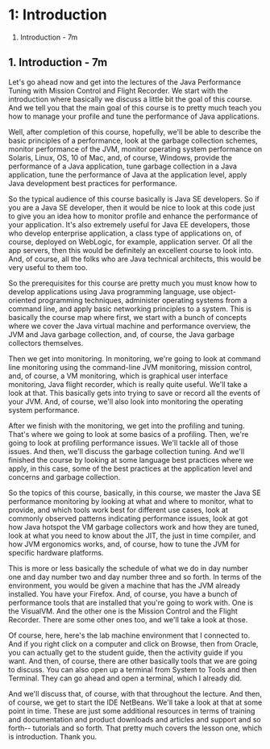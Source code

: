 # 1: Introduction

1. Introduction - 7m

## 1. Introduction - 7m

Let's go ahead now and get into the lectures of the Java Performance Tuning with Mission Control and Flight Recorder. We start with the introduction where basically we discuss a little bit the goal of this course. And we tell you that the main goal of this course is to pretty much teach you how to manage your profile and tune the performance of Java applications.

Well, after completion of this course, hopefully, we'll be able to describe the basic principles of a performance, look at the garbage collection schemes, monitor performance of the JVM, monitor operating system performance on Solaris, Linux, OS, 10 of Mac, and, of course, Windows, provide the performance of a Java application, tune garbage collection in a Java application, tune the performance of Java at the application level, apply Java development best practices for performance.

So the typical audience of this course basically is Java SE developers. So if you are a Java SE developer, then it would be nice to look at this code just to give you an idea how to monitor profile and enhance the performance of your application. It's also extremely useful for Java EE developers, those who develop enterprise application, a class type of applications on, of course, deployed on WebLogic, for example, application server. Of all the app servers, then this would be definitely an excellent course to look into. And, of course, all the folks who are Java technical architects, this would be very useful to them too.

So the prerequisites for this course are pretty much you must know how to develop applications using Java programming language, use object-oriented programming techniques, administer operating systems from a command line, and apply basic networking principles to a system. This is basically the course map where first, we start with a bunch of concepts where we cover the Java virtual machine and performance overview, the JVM and Java garbage collection, and, of course, the Java garbage collectors themselves.

Then we get into monitoring. In monitoring, we're going to look at command line monitoring using the command-line JVM monitoring, mission control, and, of course, a VM monitoring, which is graphical user interface monitoring, Java flight recorder, which is really quite useful. We'll take a look at that. This basically gets into trying to save or record all the events of your JVM. And, of course, we'll also look into monitoring the operating system performance.

After we finish with the monitoring, we get into the profiling and tuning. That's where we going to look at some basics of a profiling. Then, we're going to look at profiling performance issues. We'll tackle all of those issues. And then, we'll discuss the garbage collection tuning. And we'll finished the course by looking at some language best practices where we apply, in this case, some of the best practices at the application level and concerns and garbage collection.

So the topics of this course, basically, in this course, we master the Java SE performance monitoring by looking at what and where to monitor, what to provide, and which tools work best for different use cases, look at commonly observed patterns indicating performance issues, look at got how Java hotspot the VM garbage collectors work and how they are tuned, look at what you need to know about the JIT, the just in time compiler, and how JVM ergonomics works, and, of course, how to tune the JVM for specific hardware platforms.

This is more or less basically the schedule of what we do in day number one and day number two and day number three and so forth. In terms of the environment, you would be given a machine that has the JVM already installed. You have your Firefox. And, of course, you have a bunch of performance tools that are installed that you're going to work with. One is the VisualVM. And the other one is the Mission Control and the Flight Recorder. There are some other ones too, and we'll take a look at those.

Of course, here, here's the lab machine environment that I connected to. And if you right click on a computer and click on Browse, then from Oracle, you can actually get to the student guide, then the activity guide if you want. And then, of course, there are other basically tools that we are going to discuss. You can also open up a terminal from System to Tools and then Terminal. They can go ahead and open a terminal, which I already did.

And we'll discuss that, of course, with that throughout the lecture. And then, of course, we get to start the IDE NetBeans. We'll take a look at that at some point in time. These are just some additional resources in terms of training and documentation and product downloads and articles and support and so forth-- tutorials and so forth. That pretty much covers the lesson one, which is introduction. Thank you.
